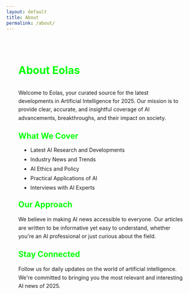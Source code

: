 ```yaml
---
layout: default
title: About
permalink: /about/
---
```


<div class="about-content">
  <h1>About Eolas</h1>
  
  <p>Welcome to Eolas, your curated source for the latest developments in Artificial Intelligence for 2025. Our mission is to provide clear, accurate, and insightful coverage of AI advancements, breakthroughs, and their impact on society.</p>

  <h2>What We Cover</h2>
  <ul>
    <li>Latest AI Research and Developments</li>
    <li>Industry News and Trends</li>
    <li>AI Ethics and Policy</li>
    <li>Practical Applications of AI</li>
    <li>Interviews with AI Experts</li>
  </ul>

  <h2>Our Approach</h2>
  <p>We believe in making AI news accessible to everyone. Our articles are written to be informative yet easy to understand, whether you're an AI professional or just curious about the field.</p>

  <h2>Stay Connected</h2>
  <p>Follow us for daily updates on the world of artificial intelligence. We're committed to bringing you the most relevant and interesting AI news of 2025.</p>
</div>

<style>
.about-content {
  max-width: 800px;
  margin: 0 auto;
  padding: 2rem;
}

.about-content h1 {
  color: #00ff00;
  margin-bottom: 2rem;
}

.about-content h2 {
  color: #00ff00;
  margin: 1.5rem 0 1rem;
}

.about-content p {
  margin-bottom: 1.5rem;
  line-height: 1.6;
}

.about-content ul {
  margin-bottom: 1.5rem;
  padding-left: 2rem;
}

.about-content li {
  margin-bottom: 0.5rem;
}
</style> 